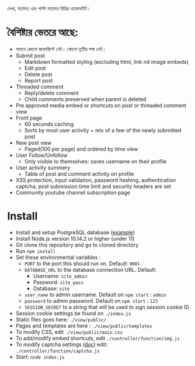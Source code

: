 লেখা, মতামত এবং পাল্টা মতামত বিত্রির ওয়েবসাইট।

# বৈশিষ্ট্যর ভেতরে আছে:

+ সামনে কোনো জাভাস্ক্রিপ্ট নেই। কোনো তৃতীয় পক্ষ নেই।
+ Submit post
    + Markdown formatted styling (excluding html, link nd image embeds)
    + Edit post
    + Delete post
    + Report post
+ Threaded comment
    + Reply/delete comment
    + Child comments preserved when parent is deleted
+ Pre approved media embed or shortcuts on post or threaded comment view
+ Front page
    + 60 seconds caching
    + Sorts by most user activity + mix of a few of the newly submitted post
+ New post view
    + Paged(100 per page) and ordered by time view
+ User Follow/Unfollow
    + Only visible to themselves: saves username on their profile
+ User activity summery
    + Table of post and comment activity on profile
+ XSS protection, input validation, password hashing, authentication captcha, post
  submission time limit and security headers are set
+ Community youtube channel subscription page

# Install

+ Install and setup PostgreSQL database ([example](./doc/README.md))
+ Install Node.js version 10.14.2 or higher (under 11)
+ Git clone this repository and go to cloned directory
+ Run `npm install`
+ Set these environmental variables :
    + `PORT` to the port this should run on. Default: `9001`
    + `DATABASE_URL` to the database connection URL. Default:
        + Username: `site_admin`
        + Password: `site_pass`
        + Database: `site`
    + `user_name` to admin username. Default on `npm start` : `admin`
    + `password` to admin password. Default on `npm start` : `123`
    + `SESSION_SECRET` to a string that will be used to sign session cookie ID
+ Session cookie settings be found on `./index.js`
+ Static files goes here: `./view/public/`
+ Pages and templates are here : `./view/public/templates`
+ To modify CSS, edit `./view/public/main.css`
+ To add/modify embed shortcuts, edit `./controller/function/img.js`
+ To modify captcha settings ([doc](https://github.com/lemonce/svg-captcha#readme)) edit: `./controller/function/captcha.js`
+ Start: `node index.js`
